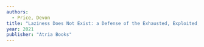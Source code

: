 ```yaml
---
authors:
  - Price, Devon
title: "Laziness Does Not Exist: a Defense of the Exhausted, Exploited, and Overworked"
year: 2021
publisher: "Atria Books"
---
```


<!-- Social psychologist Devon Price. -->
